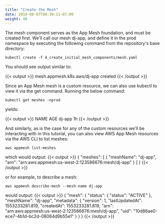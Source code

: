 ```yaml
---
title: "Create the Mesh"
date: 2018-08-07T08:30:11-07:00
weight: 40
---
```


The mesh component serves as the App Mesh foundation, and must be created first.  We'll call our mesh dj-app, and define it in the prod namespace by executing the following command from the repository's base directory:

```
kubectl create -f 4_create_initial_mesh_components/mesh.yaml
```

You should see output similar to:

{{< output >}}
mesh.appmesh.k8s.aws/dj-app created
{{< /output >}}

Since an App Mesh mesh is a custom resource, we can also use kubectl to view it via the get command.  Running the below command:

```
kubectl get meshes -nprod
```

yields:

{{< output >}}
NAME     AGE
dj-app   1h
{{< /output >}}

And similarly, as is the case for any of the custom resources we'll be interacting with in this tutorial, you can also view AWS App Mesh resources via the AWS CLI to list meshes:

```
aws appmesh list-meshes
```

which would output:
{{< output >}}
{
    "meshes": [
        {
            "meshName": "dj-app",
            "arn": "arn:aws:appmesh:us-west-2:123586676:mesh/dj-app"
        }
    ]
}
{{< /output >}}

or for example, to describe a mesh:

```
aws appmesh describe-mesh --mesh-name dj-app
```

would output:
{{< output >}}
{
    "mesh": {
        "status": {
            "status": "ACTIVE"
        },
        "meshName": "dj-app",
        "metadata": {
            "version": 1,
            "lastUpdatedAt": 1553233281.819,
            "createdAt": 1553233281.819,
            "arn": "arn:aws:appmesh:us-west-2:123586676:mesh/dj-app",
            "uid": "10d86ae0-ece7-4b1d-bc2d-08064d9b55e1"
        }
    }
}
{{< /output >}}
